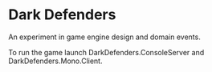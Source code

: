 Dark Defenders
==============

An experiment in game engine design and domain events.

To run the game launch DarkDefenders.ConsoleServer and DarkDefenders.Mono.Client.
